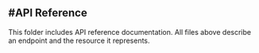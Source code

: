 #API Reference
-
This folder includes API reference documentation. All files above describe an endpoint and the resource it represents.

